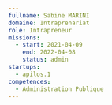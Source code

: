 ```yaml
---
fullname: Sabine MARINI
domaine: Intraprenariat
role: Intrapreneur
missions:
  - start: 2021-04-09
    end: 2022-04-08
    status: admin
startups:
  - apilos.1
competences:
  - Administration Publique
---
```

